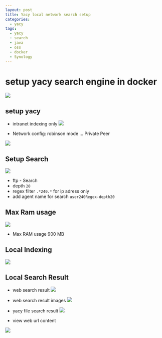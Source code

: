 ```yaml
---
layout: post
title: Yacy local network search setup
categories:
  - yacy
tags:
  - yacy
  - search
  - java
  - oss
  - docker
  - Synology
---
```

# setup yacy search engine in docker 

![](../pics/2023-11-03-yacy-search-local_image_1.png)

## setup yacy 

- intranet indexing only 
![](../pics/2023-11-03-yacy-search-local_image_2.png)

- Network config: robinson mode ... Private Peer 

![](../pics/2023-11-03-yacy-search-local_image_3.png)


## Setup Search 

![](../pics/2023-11-03-yacy-search-local_image_4.png)
- ftp - Search 
- depth `20` 
- regex filter `.*240.*` for ip adress only 
- add agent name for search `user240Regex-depth20`

## Max Ram usage

![](../pics/2023-11-03-yacy-search-local_image_5.png)
  
- Max RAM usage 900 MB
  

## Local Indexing 

![](../pics/2023-11-03-yacy-search-local_image_6.png)

## Local Search Result 

- web search result 
![](../pics/2023-11-03-yacy-search-local_image_7.png)

- web search result images 
![](../pics/2023-11-03-yacy-search-local_image_8.png)

- yacy file search result 
![](../pics/2023-11-03-yacy-search-local_image_9.png)

- view web url content 

![](../pics/2023-11-03-yacy-search-local_image_10.png)